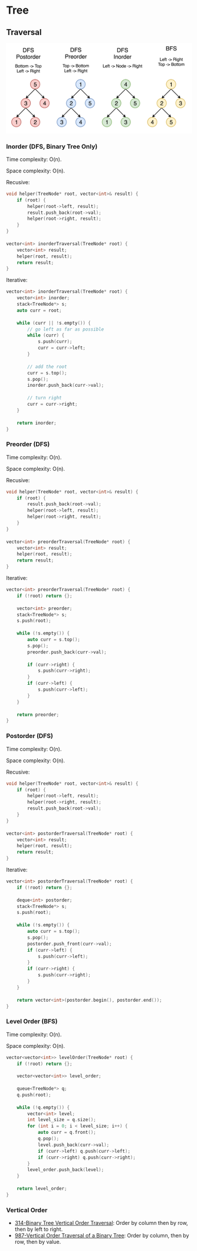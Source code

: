 # Tree

## Traversal

![tree_traveral](../img/tree_traverse.png)

### Inorder (DFS, Binary Tree Only)

Time complexity: O(n).

Space complexity: O(n).

Recusive:

```c++
void helper(TreeNode* root, vector<int>& result) {
    if (root) {
        helper(root->left, result);
        result.push_back(root->val);
        helper(root->right, result);
    }
}

vector<int> inorderTraversal(TreeNode* root) {
    vector<int> result;
    helper(root, result);
    return result;
}
```

Iterative:

```c++
vector<int> inorderTraversal(TreeNode* root) {
    vector<int> inorder;
    stack<TreeNode*> s;
    auto curr = root;

    while (curr || !s.empty()) {
        // go left as far as possible
        while (curr) {
            s.push(curr);
            curr = curr->left;
        }

        // add the root
        curr = s.top();
        s.pop();
        inorder.push_back(curr->val);

        // turn right
        curr = curr->right;
    }

    return inorder;
}
```

### Preorder (DFS)

Time complexity: O(n).

Space complexity: O(n).

Recusive:

```c++
void helper(TreeNode* root, vector<int>& result) {
    if (root) {
        result.push_back(root->val);
        helper(root->left, result);
        helper(root->right, result);
    }
}

vector<int> preorderTraversal(TreeNode* root) {
    vector<int> result;
    helper(root, result);
    return result;
}
```

Iterative:

```c++
vector<int> preorderTraversal(TreeNode* root) {
    if (!root) return {};

    vector<int> preorder;
    stack<TreeNode*> s;
    s.push(root);

    while (!s.empty()) {
        auto curr = s.top();
        s.pop();
        preorder.push_back(curr->val);

        if (curr->right) {
            s.push(curr->right);
        }
        if (curr->left) {
            s.push(curr->left);
        }
    }

    return preorder;
}
```

### Postorder (DFS)

Time complexity: O(n).

Space complexity: O(n).

Recusive:

```c++
void helper(TreeNode* root, vector<int>& result) {
    if (root) {
        helper(root->left, result);
        helper(root->right, result);
        result.push_back(root->val);
    }
}

vector<int> postorderTraversal(TreeNode* root) {
    vector<int> result;
    helper(root, result);
    return result;
}
```

Iterative:

```c++
vector<int> postorderTraversal(TreeNode* root) {
    if (!root) return {};

    deque<int> postorder;
    stack<TreeNode*> s;
    s.push(root);

    while (!s.empty()) {
        auto curr = s.top();
        s.pop();
        postorder.push_front(curr->val);
        if (curr->left) {
            s.push(curr->left);
        }
        if (curr->right) {
            s.push(curr->right);
        }
    }

    return vector<int>(postorder.begin(), postorder.end());
}
```

### Level Order (BFS)

Time complexity: O(n).

Space complexity: O(n).

```c++
vector<vector<int>> levelOrder(TreeNode* root) {
    if (!root) return {};

    vector<vector<int>> level_order;

    queue<TreeNode*> q;
    q.push(root);

    while (!q.empty()) {
        vector<int> level;
        int level_size = q.size();
        for (int i = 0; i < level_size; i++) {
            auto curr = q.front();
            q.pop();
            level.push_back(curr->val);
            if (curr->left) q.push(curr->left);
            if (curr->right) q.push(curr->right);
        }
        level_order.push_back(level);
    }

    return level_order;
}
```

### Vertical Order

* [314-Binary Tree Vertical Order Traversal](../300-399/314-Binary-Tree-Vertical-Order-Traversal.cpp): Order by column then by row, then by left to right.
* [987-Vertical Order Traversal of a Binary Tree](../900-999/987-Vertical-Order-Traversal-of-a-Binary-Tree.cpp): Order by column, then by row, then by value.
